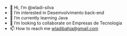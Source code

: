 - 👋 Hi, I’m @wladi-silva
- 👀 I’m interested in Desemvolvimento back-end
- 🌱 I’m currently learning Java
- 💞️ I’m looking to collaborate on Empresas de Tecnologia
- 📫 How to reach me  wladibahia@gmail.com

<!---
wladi-silva/wladi-silva is a ✨ special ✨ repository because its `README.md` (this file) appears on your GitHub profile.
You can click the Preview link to take a look at your changes.
--->
